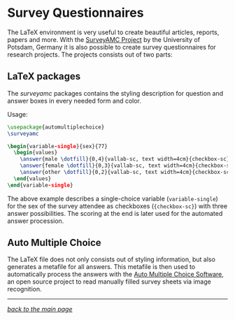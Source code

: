 # Survey Questionnaires

The LaTeX environment is very useful to create beautiful articles, reports, papers and more. With the [SurveyAMC Project](https://survey.codes/surveyamc/) by the University of Potsdam, Germany it is also possible to create survey questionnaires for research projects. The projects consists out of two parts:

## LaTeX packages

The *surveyamc* packages contains the styling description for question and answer boxes in every needed form and color.

Usage:

```latex
\usepackage{automultiplechoice}
\surveyamc

\begin{variable-single}{sex}{77}
  \begin{values}
    \answer{male \dotfill}{0,4}{vallab-sc, text width=4cm}{checkbox-sc}\scoring{b=1}
    \answer{female \dotfill}{0,3}{vallab-sc, text width=4cm}{checkbox-sc}\scoring{b=2}
    \answer{other \dotfill}{0,2}{vallab-sc, text width=4cm}{checkbox-sc}\scoring{b=3}
  \end{values}
\end{variable-single}
```

The above example describes a single-choice variable (`variable-single`) for the sex of the survey attendee as checkboxes (`{checkbox-sc}`) with three answer possibilities. The scoring at the end is later used for the automated answer procession.

## Auto Multiple Choice

The LaTeX file does not only consists out of styling information, but also generates a metafile for all answers. This metafile is then used to automatically process the answers with the [Auto Multiple Choice Software](https://www.auto-multiple-choice.net/index.en), an open source project to read manually filled survey sheets via image recognition.

-------------------------------------------
*[back to the main page](../readme.md)*

